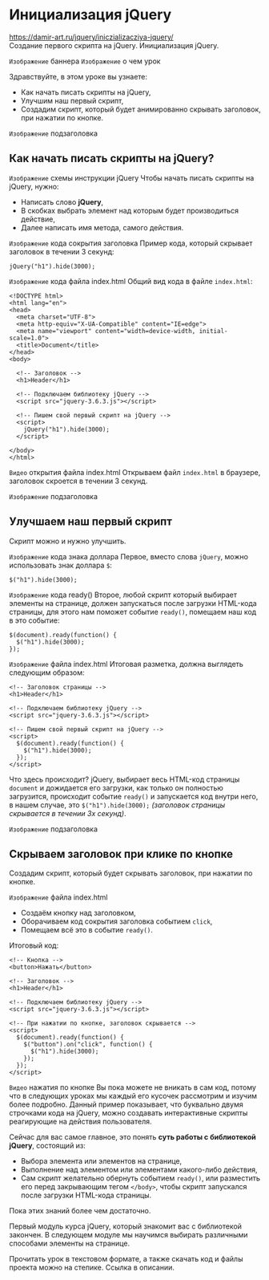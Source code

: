 # Инициализация jQuery
https://damir-art.ru/jquery/iniczializacziya-jquery/  
Создание первого скрипта на jQuery. Инициализация jQuery.

`Изображение` баннера
`Изображение` о чем урок

Здравствуйте, в этом уроке вы узнаете:
- Как начать писать скрипты на jQuery,
- Улучшим наш первый скрипт,
- Создадим скрипт, который будет анимированно скрывать заголовок, при нажатии по кнопке.

`Изображение` подзаголовка
## Как начать писать скрипты на jQuery?

`Изображение` схемы инструкции jQuery
Чтобы начать писать скрипты на jQuery, нужно:
- Написать слово **jQuery**,
- В скобках выбрать элемент над которым будет производиться действие,
- Далее написать имя метода, самого действия.

`Изображение` кода сокрытия заголовка
Пример кода, который скрывает заголовок в течении 3 секунд:

    jQuery("h1").hide(3000);

`Изображение` кода файла index.html
Общий вид кода в файле `index.html`:

    <!DOCTYPE html>
    <html lang="en">
    <head>
      <meta charset="UTF-8">
      <meta http-equiv="X-UA-Compatible" content="IE=edge">
      <meta name="viewport" content="width=device-width, initial-scale=1.0">
      <title>Document</title>
    </head>
    <body>

      <!-- Заголовок -->
      <h1>Header</h1>

      <!-- Подключаем библиотеку jQuery -->
      <script src="jquery-3.6.3.js"></script>

      <!-- Пишем свой первый скрипт на jQuery -->
      <script>
        jQuery("h1").hide(3000);
      </script>

    </body>
    </html>

`Видео` открытия файла index.html
Открываем файл `index.html` в браузере, заголовок скроется в течении 3 секунд.

`Изображение` подзаголовка
## Улучшаем наш первый скрипт
Скрипт можно и нужно улучшить.

`Изображение` кода знака доллара
Первое, вместо слова `jQuery`, можно использовать знак доллара `$`:

    $("h1").hide(3000);

`Изображение` кода ready()
Второе, любой скрипт который выбирает элементы на странице, должен запускаться после загрузки HTML-кода страницы, для этого нам поможет событие `ready()`, помещаем наш код в это событие:

    $(document).ready(function() {
      $("h1").hide(3000);
    });

`Изображение` файла index.html
Итоговая разметка, должна выглядеть следующим образом:

    <!-- Заголовок страницы -->
    <h1>Header</h1>

    <!-- Подключаем библиотеку jQuery -->
    <script src="jquery-3.6.3.js"></script>

    <!-- Пишем свой первый скрипт на jQuery -->
    <script>
      $(document).ready(function() {
        $("h1").hide(3000);
      });
    </script>

Что здесь происходит? jQuery, выбирает весь HTML-код страницы `document` и дожидается его загрузки, как только он полностью загрузится, происходит событие `ready()` и запускается код внутри него, в нашем случае, это `$("h1").hide(3000);` *(заголовок страницы скрывается в течении 3х секунд)*.

`Изображение` подзаголовка
## Скрываем заголовок при клике по кнопке
Создадим скрипт, который будет скрывать заголовок, при нажатии по кнопке.

`Изображение` файла index.html
- Создаём кнопку над заголовком,
- Оборачиваем код сокрытия заголовка событием `click`,
- Помещаем всё это в событие `ready()`.

Итоговый код:

    <!-- Кнопка -->
    <button>Нажать</button>

    <!-- Заголовок -->
    <h1>Header</h1>

    <!-- Подключаем библиотеку jQuery -->
    <script src="jquery-3.6.3.js"></script>

    <!-- При нажатии по кнопке, заголовок скрывается -->
    <script>
      $(document).ready(function() {
        $("button").on("click", function() {
          $("h1").hide(3000);
        });
      });
    </script>

`Видео` нажатия по кнопке
Вы пока можете не вникать в сам код, потому что в следующих уроках мы каждый его кусочек рассмотрим и изучим более подробно. Данный пример показывает, что буквально двумя строчками кода на jQuery, можно создавать интерактивные скрипты реагирующие на действия пользователя.

Сейчас для вас самое главное, это понять **суть работы с библиотекой jQuery**, состоящий из:
- Выбора элемента или элементов на странице,
- Выполнение над элементом или элементами какого-либо действия,
- Сам скрипт желательно обернуть событием `ready()`, или разместить его перед закрывающим тегом `</body>`, чтобы скрипт запускался после загрузки HTML-кода страницы.

Пока этих знаний более чем достаточно.

Первый модуль курса jQuery, который знакомит вас с библиотекой закончен. В следующем модуле мы научимся выбирать различными способами элементы на странице.

Прочитать урок в текстовом формате, а также скачать код и файлы проекта можно на степике. Ссылка в описании.
